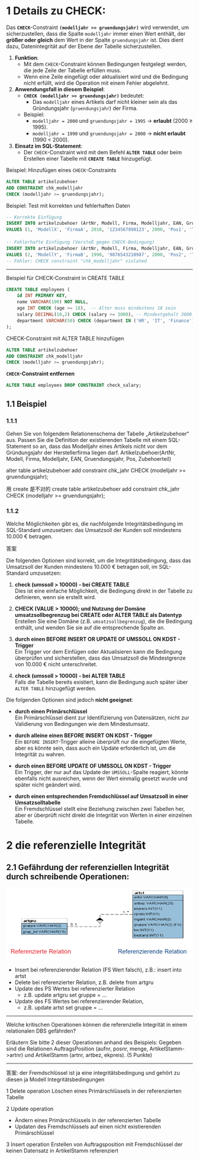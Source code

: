 
# 1 Details zu **CHECK**:

Das **`CHECK`**-Constraint **`(modelljahr >= gruendungsjahr)`** wird verwendet, um sicherzustellen, dass die Spalte `modelljahr` immer einen Wert enthält, der **größer oder gleich** dem Wert in der Spalte `gruendungsjahr` ist. Dies dient dazu, Datenintegrität auf der Ebene der Tabelle sicherzustellen.

1. **Funktion**:    
    - Mit dem `CHECK`-Constraint können Bedingungen festgelegt werden, die jede Zeile der Tabelle erfüllen muss.
    - Wenn eine Zeile eingefügt oder aktualisiert wird und die Bedingung nicht erfüllt, wird die Operation mit einem Fehler abgelehnt.
2. **Anwendungsfall in diesem Beispiel**:
    - **`CHECK (modelljahr >= gruendungsjahr)`** bedeutet:
        - Das `modelljahr` eines Artikels darf nicht kleiner sein als das Gründungsjahr (`gruendungsjahr`) der Firma.
    - Beispiel:
        - `modelljahr = 2000` und `gruendungsjahr = 1995` → **erlaubt** (2000 ≥ 1995).
        - `modelljahr = 1990` und `gruendungsjahr = 2000` → **nicht erlaubt** (1990 < 2000).
3. **Einsatz im SQL-Statement**:
    - Der `CHECK`-Constraint wird mit dem Befehl **`ALTER TABLE`** oder beim Erstellen einer Tabelle mit **`CREATE TABLE`** hinzugefügt.


Beispiel: Hinzufügen eines `CHECK`-Constraints
```sql
ALTER TABLE artikelzubehoer
ADD CONSTRAINT chk_modelljahr
CHECK (modelljahr >= gruendungsjahr);
```


Beispiel: Test mit korrekten und fehlerhaften Daten
```sql
-- Korrekte Einfügung
INSERT INTO artikelzubehoer (ArtNr, Modell, Firma, Modelljahr, EAN, Gruendungsjahr, Pos, Zubehoerteil)
VALUES (1, 'ModellX', 'FirmaA', 2010, '1234567890123', 2000, 'Pos1', 'TeilA');

-- Fehlerhafte Einfügung (Verstoß gegen CHECK-Bedingung)
INSERT INTO artikelzubehoer (ArtNr, Modell, Firma, Modelljahr, EAN, Gruendungsjahr, Pos, Zubehoerteil)
VALUES (2, 'ModellY', 'FirmaB', 1990, '9876543210987', 2000, 'Pos2', 'TeilB');
-- Fehler: CHECK constraint "chk_modelljahr" violated

```


---



Beispiel für CHECK-Constraint in CREATE TABLE
```sql
CREATE TABLE employees (
    id INT PRIMARY KEY,
    name VARCHAR(100) NOT NULL,
    age INT CHECK (age >= 18),  -- Alter muss mindestens 18 sein
    salary DECIMAL(10,2) CHECK (salary >= 3000), -- Mindestgehalt 3000
    department VARCHAR(50) CHECK (department IN ('HR', 'IT', 'Finance')) -- Nur diese Werte erlaubt
);

```

CHECK-Constraint mit ALTER TABLE hinzufügen
```sql
ALTER TABLE artikelzubehoer
ADD CONSTRAINT chk_modelljahr
CHECK (modelljahr >= gruendungsjahr);
```


**`CHECK`-Constraint entfernen**
```sql
ALTER TABLE employees DROP CONSTRAINT check_salary;
```


## 1.1 Beispiel

### 1.1.1 

Gehen Sie von folgendem Relationenschema der Tabelle „Artikelzubehoer“ aus. Passen Sie die Definition der existierenden Tabelle mit einem SQL-Statement so an, dass das Modelljahr eines Artikels nicht vor dem Gründungsjahr der Herstellerfirma liegen darf. Artikelzubehoer(ArtNr, Modell, Firma, Modelljahr, EAN, Gruendungsjahr, Pos, Zubehoerteil)

alter table artikelzubehoer add constraint chk_jahr CHECK (modelljahr >= gruendungsjahr);

用 create 是不对的 
create table artikelzubehoer add constraint chk_jahr CHECK (modelljahr >= gruendungsjahr);


### 1.1.2 

Welche Möglichkeiten gibt es, die nachfolgende Integritätsbedingung im SQL-Standard umzusetzen: das Umsatzsoll der Kunden soll mindestens 10.000 € betragen.

答案

Die folgenden Optionen sind korrekt, um die Integritätsbedingung, dass das Umsatzsoll der Kunden mindestens 10.000 € betragen soll, im SQL-Standard umzusetzen:

1. **check (umssoll > 10000) - bei CREATE TABLE**  
    Dies ist eine einfache Möglichkeit, die Bedingung direkt in der Tabelle zu definieren, wenn sie erstellt wird.
    
2. **CHECK (VALUE > 10000); und Nutzung der Domäne umsatzsollbegrenzug bei CREATE oder ALTER TABLE als Datentyp**  
    Erstellen Sie eine Domäne (z.B. `umsatzsollbegrenzug`), die die Bedingung enthält, und wenden Sie sie auf die entsprechende Spalte an.
    
3. **durch einen BEFORE INSERT OR UPDATE OF UMSSOLL ON KDST - Trigger**  
    Ein Trigger vor dem Einfügen oder Aktualisieren kann die Bedingung überprüfen und sicherstellen, dass das Umsatzsoll die Mindestgrenze von 10.000 € nicht unterschreitet.
    
4. **check (umssoll > 10000) - bei ALTER TABLE**  
    Falls die Tabelle bereits existiert, kann die Bedingung auch später über `ALTER TABLE` hinzugefügt werden.
    

Die folgenden Optionen sind jedoch **nicht geeignet**:

- **durch einen Primärschlüssel**  
    Ein Primärschlüssel dient zur Identifizierung von Datensätzen, nicht zur Validierung von Bedingungen wie dem Mindestumsatz.
    
- **durch alleine einen BEFORE INSERT ON KDST - Trigger**  
    Ein `BEFORE INSERT`-Trigger alleine überprüft nur die eingefügten Werte, aber es könnte sein, dass auch ein Update erforderlich ist, um die Integrität zu wahren.
    
- **durch einen BEFORE UPDATE OF UMSSOLL ON KDST - Trigger**  
    Ein Trigger, der nur auf das Update der `UMSSOLL`-Spalte reagiert, könnte ebenfalls nicht ausreichen, wenn der Wert einmalig gesetzt wurde und später nicht geändert wird.
    
- **durch einen entsprechenden Fremdschlüssel auf Umsatzsoll in einer Umsatzsolltabelle**  
    Ein Fremdschlüssel stellt eine Beziehung zwischen zwei Tabellen her, aber er überprüft nicht direkt die Integrität von Werten in einer einzelnen Tabelle.




# 2 die referenzielle Integrität


## 2.1 Gefährdung der referenziellen Integrität durch schreibende  Operationen:


![](../04_DDL_DML/image/Pasted%20image%2020250128222930.png)


- Insert bei referenzierender Relation (FS Wert falsch), z.B.: insert into artst
- Delete bei referenzierter Relation, z.B. delete from artgru
- Update des PS Wertes bei referenzierter Relation
    - z.B. update artgru set gruppe = …
- Update des FS Wertes bei referenzierender Relation,
    - z.B. update artst set gruppe = …


----


Welche kritischen Operationen können die referenzielle Integrität in einem relationalen DBS gefährden? 

Erläutern Sie bitte 2 dieser Operationen anhand des Beispiels: Gegeben sind die Relationen 
AuftragsPosition (aufnr, posnr, menge, ArtikelStamm->artnr) und 
ArtikelStamm (artnr, artbez, ekpreis). (5 Punkte)


---

答案: 
der Fremdschlüssel ist ja eine integritätsbedingung und gehört zu diesen ja Modell Integritätsbedingungen

1 Delete operation
Löschen eines Primärschlüssels in der referenzierten Tabelle

2 Update operation
- Ändern eines Primärschlüssels in der referenzierten Tabelle
- Updaten des Fremdschlüssels auf einen nicht existierenden Primärschlüssel


3 Insert operation 
Erstellen von Auftragsposition mit Fremdschlüssel der keinen Datensatz in ArtikelStamm referenziert



